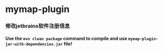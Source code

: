# mymap-plugin

### 修改jetbrains软件注册信息

#### Use the `mvn clean package` command to compile and use `mymap-plugin-jar-with-dependencies.jar` file!